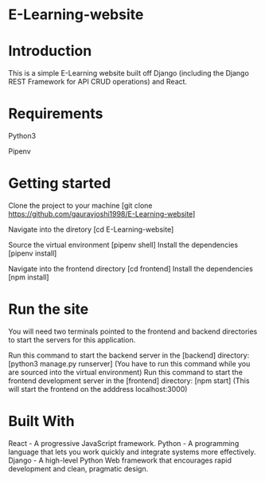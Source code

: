 # E-Learning-website
# Introduction
This is a simple E-Learning website built off Django (including the Django REST Framework for API CRUD operations) and React.

# Requirements
Python3

Pipenv
# Getting started
Clone the project to your machine [git clone https://github.com/gauravjoshi1998/E-Learning-website]

Navigate into the diretory [cd E-Learning-website]

Source the virtual environment [pipenv shell]
Install the dependencies [pipenv install]

Navigate into the frontend directory [cd frontend]
Install the dependencies [npm install]

# Run the site
You will need two terminals pointed to the frontend and backend directories to start the servers for this application.

Run this command to start the backend server in the [backend] directory: [python3 manage.py runserver] (You have to run this command while you are sourced into the virtual environment)
Run this command to start the frontend development server in the [frontend] directory: [npm start] (This will start the frontend on the adddress localhost:3000) 
# Built With
React - A progressive JavaScript framework.
Python - A programming language that lets you work quickly and integrate systems more effectively.
Django - A high-level Python Web framework that encourages rapid development and clean, pragmatic design.
